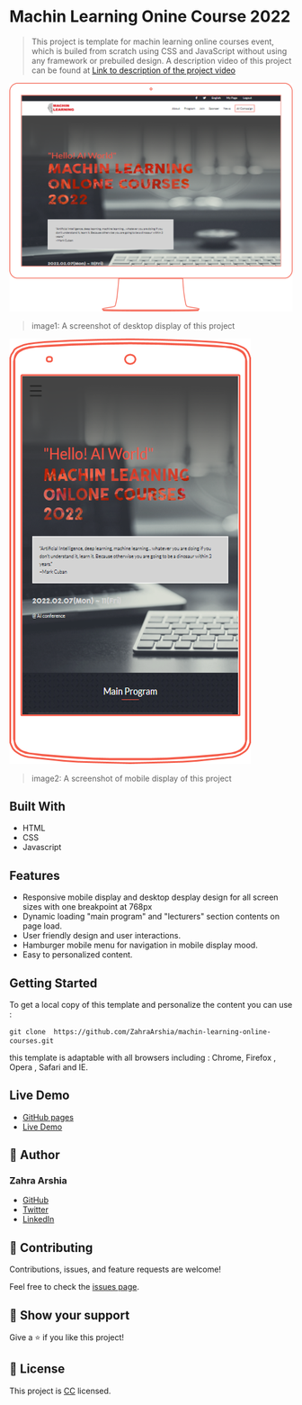 # Machin Learning Onine Course 2022
> This project is template for machin learning online courses event, which is builed from scratch using CSS and JavaScript without using any framework or prebuiled design. A description video of this project can be found at [Link to description of the project video]()

![screenshot](./images/projectScreenshot/desktop.png)
> image1: A screenshot of desktop display of this project

![screenshot](./images/projectScreenshot/mobile.png)
> image2: A screenshot of mobile display of this project

## Built With

- HTML
- CSS
- Javascript

## Features

- Responsive mobile display and desktop desplay design for all screen sizes with one breakpoint at 768px
- Dynamic loading "main program" and "lecturers" section contents on page load.
- User friendly design and user interactions.
- Hamburger mobile menu for navigation in mobile display mood.
- Easy to personalized content.

## Getting Started

To get a local copy of this template and personalize the content you can use :
```
git clone  https://github.com/ZahraArshia/machin-learning-online-courses.git
```
this template is adaptable with all browsers including : Chrome, Firefox , Opera , Safari and IE.

## Live Demo

- [GitHub pages](https://zahraarshia.github.io/machin-learning-online-courses/)
- [Live Demo]()

## 👤 Author
### Zahra Arshia
- [GitHub](https://github.com/zahrArshia)
- [Twitter](https://twitter.com/zahraarshia)
- [LinkedIn](https://www.linkedin.com/in/zahra-arshia-89247210a/)

## 🤝 Contributing

Contributions, issues, and feature requests are welcome!

Feel free to check the [issues page](../../issues/).

## 💙 Show your support 

Give a ⭐️ if you like this project!

## 📝 License

This project is [CC](https://github.com/ZahraArshia/machin-learning-online-courses/blob/main/LICENSE.md) licensed.

